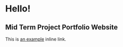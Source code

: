 # Hello!
## Mid Term Project Portfolio Website

This is [an example](http://example.com/ "Title") inline link.
